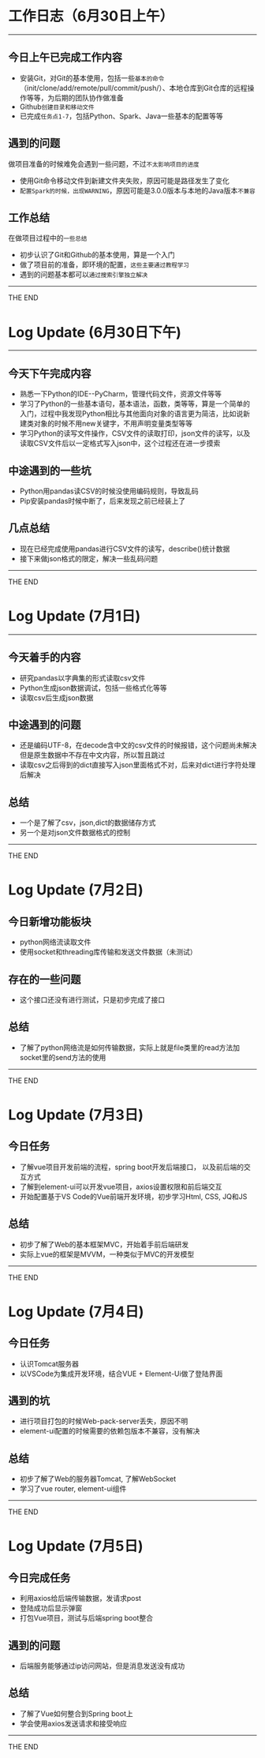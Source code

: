 # 工作日志（6月30日上午）

------------

## 今日上午已完成工作内容
- 安装Git，对Git的基本使用，包括一些`基本的命令`（init/clone/add/remote/pull/commit/push/）、本地仓库到Git仓库的远程操作等等，为后期的团队协作做准备
- Github`创建目录和移动文件`
- 已完成`任务点1-7`，包括Python、Spark、Java一些基本的配置等等



## 遇到的问题
做项目准备的时候难免会遇到一些问题，不过`不太影响项目的进度`

- 使用Git命令移动文件到新建文件夹失败，原因可能是路径发生了变化
- `配置Spark的时候，出现WARNING`，原因可能是3.0.0版本与本地的Java版本`不兼容`

## 工作总结
在做项目过程中的`一些总结`

- 初步认识了Git和Github的基本使用，算是一个入门
- 做了项目前的准备，即环境的配置，`这些主要通过教程学习`
- 遇到的问题基本都可以`通过搜索引擎独立解决`


----
THE END








# Log Update (6月30日下午)
----------
## 今天下午完成内容
- 熟悉一下Python的IDE--PyCharm，管理代码文件，资源文件等等
- 学习了Python的一些基本语句，基本语法，函数，类等等，算是一个简单的入门，过程中我发现Python相比与其他面向对象的语言更为简洁，比如说新建类对象的时候不用new关键字，不用声明变量类型等等
- 学习Python的读写文件操作，CSV文件的读取打印，json文件的读写，以及读取CSV文件后以一定格式写入json中，这个过程还在进一步摸索
## 中途遇到的一些坑
- Python用pandas读CSV的时候没使用编码规则，导致乱码
- Pip安装pandas时候中断了，后来发现之前已经装上了
## 几点总结
- 现在已经完成使用pandas进行CSV文件的读写，describe()统计数据
- 接下来做json格式的限定，解决一些乱码问题

----------
THE END


# Log Update (7月1日)
-----------------
## 今天着手的内容
- 研究pandas以字典集的形式读取csv文件
- Python生成json数据调试，包括一些格式化等等
- 读取csv后生成json数据
## 中途遇到的问题
- 还是编码UTF-8，在decode含中文的csv文件的时候报错，这个问题尚未解决但是原生数据中不存在中文内容，所以暂且跳过
- 读取csv之后得到的dict直接写入json里面格式不对，后来对dict进行字符处理后解决
## 总结
- 一个是了解了csv，json,dict的数据储存方式
- 另一个是对json文件数据格式的控制

------------------------
THE END


# Log Update (7月2日)
## 今日新增功能板块
- python网络流读取文件
- 使用socket和threading库传输和发送文件数据（未测试）


## 存在的一些问题
- 这个接口还没有进行测试，只是初步完成了接口


## 总结
- 了解了python网络流是如何传输数据，实际上就是file类里的read方法加socket里的send方法的使用


--------------------
THE END



# Log Update (7月3日)
## 今日任务
- 了解vue项目开发前端的流程，spring boot开发后端接口， 以及前后端的交互方式
- 了解到element-ui可以开发vue项目，axios设置权限和前后端交互
- 开始配置基于VS Code的Vue前端开发环境，初步学习Html, CSS, JQ和JS


## 总结
- 初步了解了Web的基本框架MVC，开始着手前后端研发
- 实际上vue的框架是MVVM，一种类似于MVC的开发模型


-----------------
THE END

# Log Update (7月4日)
## 今日任务
- 认识Tomcat服务器
- 以VSCode为集成开发环境，结合VUE + Element-Ui做了登陆界面

## 遇到的坑
- 进行项目打包的时候Web-pack-server丢失，原因不明
- element-ui配置的时候需要的依赖包版本不兼容，没有解决


## 总结
- 初步了解了Web的服务器Tomcat, 了解WebSocket
- 学习了vue router, element-ui组件


-----------------
THE END


# Log Update (7月5日)
## 今日完成任务
- 利用axios给后端传输数据，发请求post
- 登陆成功后显示弹窗
- 打包Vue项目，测试与后端spring boot整合

## 遇到的问题
- 后端服务能够通过ip访问网站，但是消息发送没有成功


## 总结
- 了解了Vue如何整合到Spring boot上
- 学会使用axios发送请求和接受响应


-----------------
THE END